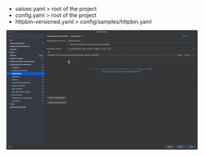 - values.yaml > root of the project
- config.yaml > root of the project
- httpbin-versioned.yaml > config/samples/httpbin.yaml

![goland-support](./goland-ide-support_AdobeExpress.gif)
